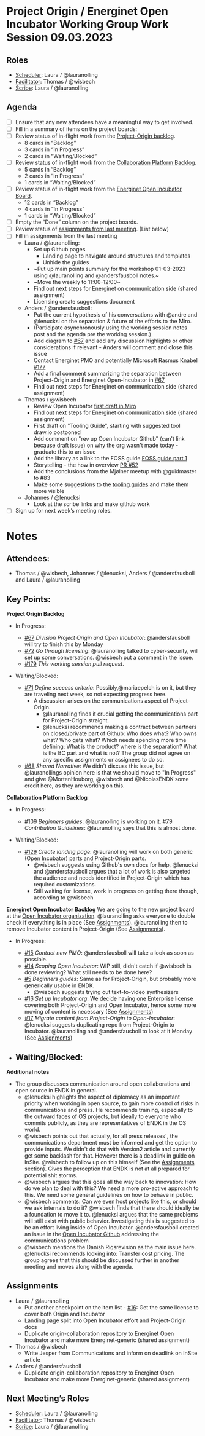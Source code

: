 # Project Origin / Energinet Open Incubator Working Group Work Session 09.03.2023

## Roles
- [Scheduler]:  Laura / @lauranolling 
- [Facilitator]:  Thomas / @wisbech 
- [Scribe]: Laura / @lauranolling 

## Agenda
- [ ] Ensure that any new attendees have a meaningful way to get involved.
- [ ] Fill in a summary of items on the project boards:
- [ ] Review status of in-flight work from the [Project-Origin backlog](https://github.com/orgs/project-origin/projects/6/views/1).
  - 8 cards in “Backlog” 
  - 3 cards in “In Progress” 
  - 2 cards in “Waiting/Blocked”
- [ ] Review status of in-flight work from the [Collaboration Platform Backlog](https://github.com/orgs/project-origin/projects/2/views/1).
  - 5 cards in “Backlog” 
  - 2 cards in “In Progress” 
  - 1 cards in “Waiting/Blocked” 
- [ ] Review status of in-flight work from the [Energinet Open Incubator Board](https://github.com/orgs/project-origin/projects/11/views/2).
  - 12 cards in “Backlog” 
  - 4 cards in “In Progress” 
  - 1 cards in “Waiting/Blocked”
- [ ] Empty the “Done” column on the project boards.
- [ ] Review status of [assignments from last meeting](https://github.com/project-origin/origin-collaboration/blob/main/meeting-minutes/project-origin-working-session-02-03-2023.md). (List below)
- [ ] Fill in assignments from the last meeting
  - Laura / @lauranolling:
    - Set up Github pages
        - Landing page to navigate around structures and templates
        - Unhide the guides
    - ~Put up main points summary for the workshop 01-03-2023 using @lauranolling and @andersfausboll notes.~ 
    - ~Move the weekly to 11:00-12:00~ 
    - Find out next steps for Energinet on communication side (shared assignment)
    - Licensing create suggestions document
  - Anders / @andersfausboll:
    - Put the current hypothesis of his conversations with @andre and @lenucksi on the separation & future of the efforts to the Miro.  
    - (Participate asynchronously using the working session notes post and the agenda pre the working session.)
    - Add diagram to [#67](https://github.com/project-origin/origin-collaboration/issues/67) and add any discussion highlights or other considerations if relevant - Anders will comment and close this issue
    - Contact Energinet PMO and potentially Microsoft Rasmus Knabel [#177](https://github.com/project-origin/origin-collaboration/issues/177)
    - Add a final comment summarizing the separation between Project-Origin and Energinet Open-Incubator in [#67](https://github.com/project-origin/origin-collaboration/issues/67)
    - Find out next steps for Energinet on communication side (shared assignment)
  - Thomas / @wisbech 
    - Review Open Incubator [first draft in Miro](https://miro.com/app/board/uXjVP3As-l8=/?moveToWidget=3458764545498972526&cot=14)
    - Find out next steps for Energinet on communication side (shared assignment)
    - First draft on "Tooling Guide", starting with suggested tool draw.io  postponed 
    - Add comment on "rev up Open Incubator Github" (can't link because draft issue) on why the org wasn't made today - graduate this to an issue
    - Add the library as a link to the FOSS guide [FOSS guide part 1](https://github.com/orgs/project-origin/projects/11/views/1?pane=issue&itemId=19492319)
    - Storytelling - the how in overview [PR #52](https://github.com/project-origin/registry/pull/52)
    - Add the conclusions from the Mjølner meetup with @guidmaster to #83 
    - Make some suggestions to the [tooling guides](https://github.com/project-origin/origin-collaboration/tree/main/docs/github_guides) and make them more visible
  - Johannes / @lenucksi
    - Look at the scribe links and make github work
- [ ] Sign up for next week’s meeting roles.

# Notes

## Attendees:
-  Thomas / @wisbech, Johannes / @lenucksi, Anders / @andersfausboll and Laura / @lauranolling 

## Key Points:

**Project Origin Backlog**
- In Progress:
    - [#67](https://github.com/project-origin/origin-collaboration/issues/67/) _Division Project Origin and Open Incubator_: @andersfausboll will try to finish this by Monday
    - [#72](https://github.com/project-origin/origin-collaboration/issues/72/) _Go through licensing_: @lauranolling talked to cyber-security, will set up some conversations. @wisbech put a comment in the issue.
    - [#179](https://github.com/project-origin/origin-collaboration/pull/179/) _This working session pull request_. 

 
- Waiting/Blocked:
    - [#71](https://github.com/project-origin/origin-collaboration/issues/71/) _Define success criteria_: Possibly,@mariaepelch is on it, but they are traveling next week, so not expecting progress here.
        -  A discussion arises on the communications aspect of Project-Origin. 
            - @lauranolling finds it crucial getting the communications part for Project-Origin straight. 
            - @lenucksi recommends making a contract between partners on closed/private part of Github: Who does what? Who owns what? Who gets what? Which needs spending more time defining: What is the product? where is the separation? What is the BC part and what is not? The group did not agree on any specific assignments or assignees to do so. 
    - [#68](https://github.com/project-origin/origin-collaboration/issues/68/) _Shared Narrative_: We didn't discuss this issue, but @lauranollings opinion here is that we should move to "In Progress" and give @MortenHouborg, @wisbech and @NicolasENDK some credit here, as they are working on this. 
    
**Collaboration Platform Backlog** 
- In Progress:
    - [#109](https://github.com/project-origin/origin-collaboration/issues/109) _Beginners guides_: @lauranolling  is working on it.
    [#79](https://github.com/project-origin/origin-collaboration/issues/79) _Contribution Guidelines_: @lauranolling says that this is almost done.

- Waiting/Blocked:
    - [#129](https://github.com/project-origin/origin-collaboration/issues/129) _Create landing page_: @lauranolling will work on both generic (Open Incubator) parts and Project-Origin parts. 
        - @wisbech suggests using Github's own docs for help, @lenucksi and @andersfausboll argues that a lot of work is also targeted the audience and needs identified in Project-Origin which has required customizations. 
        - Still waiting for license, work in progress on getting there though, according to @wisbech 

**Energinet Open Incubator Backlog**
We are going to the new project board at the [Open Incubator organization](https://github.com/energinet-open-incubator). @lauranolling asks everyone to double check if everything is in place (See [Assignments]). @lauranolling then to remove Incubator content in Project-Origin (See [Assignments]).

- In Progress:
    - [#15](https://github.com/energinet-open-incubator/incubator-collaboration/issues/15) _Contact new PMO_: @andersfausboll will take a look as soon as possible.
    - [#14](https://github.com/energinet-open-incubator/incubator-collaboration/issues/14) _Scoping Open Incubator_: WIP still, didn't catch if @wisbech is done reviewing? What still needs to be done here? 
    - [#5](https://github.com/energinet-open-incubator/incubator-collaboration/issues/5) _Beginners guides_: Same as for Project-Origin, but probably more generically usable in ENDK.
        - @wisbech suggests trying out text-to-video synthesizers 
    - [#16](https://github.com/energinet-open-incubator/incubator-collaboration/issues/16) _Set up Incubator org_: We decide having one Enterprise license covering both Project-Origin and Open Incubator, hence some more moving of content is necessary (See [Assignments])
    - [#17](https://github.com/energinet-open-incubator/incubator-collaboration/issues/16) _Migrate content from Project-Origin to Open-Incubator_: @lenucksi suggests duplicating repo from Project-Origin to Incubator. @lauranolling and @andersfausboll to look at it Monday (See [Assignments])
    
- Waiting/Blocked:
    - 
    

**Additional notes**
- The group discusses communication around open collaborations and open source in ENDK in general. 
    - @lenucksi highlights the aspect of diplomacy as an important priority when working in open source, to gain more control of risks in communications and press. He recommends training, especially to the outward faces of OS projects, but ideally to everyone who commits publicly, as they are representatives of ENDK in the OS world. 
    - @wisbech points out that actually, for all press releases´, the communications department must be informed and get the option to provide inputs. We didn't do that with Version2 article and currently get some backlash for that. However there is a deadlink in guide on InSite. @wisbech to follow up on this himself (See the [Assignments] section).  Gives the perception that ENDK is not at all prepared for potential shit storms. 
    - @wisbech argues that this goes all the way back to innovation: How do we plan to deal with this?  We need a more pro-active approach to this. We need some general guidelines on how to behave in public. 
     - @wisbech comments: Can we even host projects like this, or should we ask internals to do it? @wisbech finds that there should ideally be a foundation to move it to. @lenucksi argues that the same problems will still exist with public behavior. Investigating this is suggested to be an effort living inside of Open Incubator. @andersfausboll created an issue in the [Open Incubator Github](https://github.com/energinet-open-incubator/incubator-collaboration/issues/19) addressing the communications problem 
    - @wisbech mentions the Danish Rigsrevision as the main issue here. @lenucksi recommends looking into: Transfer cost pricing. The group agrees that this should be discussed further in another meeting and moves along with the agenda. 
    

## Assignments 
- Laura / @lauranolling  
    - Put another checkpoint on the item list - [#16](https://github.com/energinet-open-incubator/incubator-collaboration/issues/16): Get the same license to cover both Origin and Incubator
    - Landing page split into Open Incubator effort and Project-Origin docs
    - Duplicate origin-collaboration repository to Energinet Open Incubator and make more Energinet-generic (shared assignment)
- Thomas / @wisbech 
    - Write Jesper from Communications and inform on deadlink on InSite article 
- Anders / @andersfausboll 
    - Duplicate origin-collaboration repository to Energinet Open Incubator and make more Energinet-generic (shared assignment)  

  

## Next Meeting’s Roles
- [Scheduler]:  Laura / @lauranolling 
- [Facilitator]: Thomas / @wisbech 
- [Scribe]: Laura / @lauranolling 


[Project board Project-Origin]: https://github.com/orgs/project-origin/projects/6/views/2
[Project board Collaboration Platform]: https://github.com/orgs/project-origin/projects/2/views/1
[Project board Energinet Open Incubator]: https://github.com/orgs/project-origin/projects/11

[Scheduler]: https://github.com/project-origin/origin-collaboration/blob/main/docs/guidelines/roles.md#scheduler
[Facilitator]: https://github.com/project-origin/origin-collaboration/blob/main/docs/guidelines/roles.md#facilitator
[Scribe]: https://github.com/project-origin/origin-collaboration/blob/main/docs/guidelines/roles.md#scribe

[Open Incubator organization]: https://github.com/energinet-open-incubator
[Assignments]: #assignments
